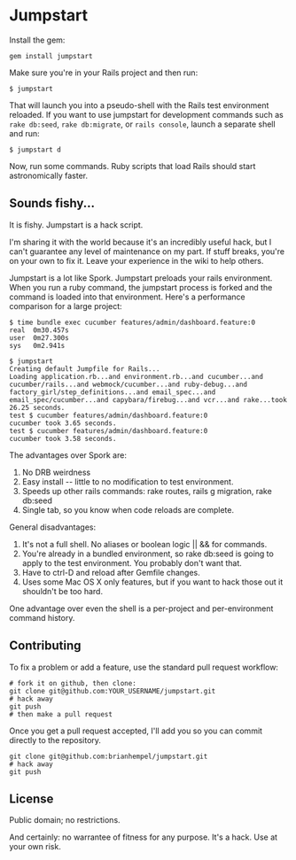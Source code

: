 # Jumpstart

Install the gem:

    gem install jumpstart

Make sure you're in your Rails project and then run:

    $ jumpstart

That will launch you into a pseudo-shell with the Rails test environment reloaded. If you want to use jumpstart for development commands such as `rake db:seed`, `rake db:migrate`, or `rails console`, launch a separate shell and run:

    $ jumpstart d

Now, run some commands. Ruby scripts that load Rails should start astronomically faster.

## Sounds fishy...

It is fishy. Jumpstart is a hack script.

I'm sharing it with the world because it's an incredibly useful hack, but I can't guarantee any level of maintenance on my part. If stuff breaks, you're on your own to fix it. Leave your experience in the wiki to help others.

Jumpstart is a lot like Spork. Jumpstart preloads your rails environment. When you run a ruby command, the jumpstart process is forked and the command is loaded into that environment.  Here's a performance comparison for a large project:

    $ time bundle exec cucumber features/admin/dashboard.feature:0
    real  0m30.457s
    user  0m27.300s
    sys   0m2.941s
    
    $ jumpstart
    Creating default Jumpfile for Rails...
    Loading application.rb...and environment.rb...and cucumber...and cucumber/rails...and webmock/cucumber...and ruby-debug...and factory_girl/step_definitions...and email_spec...and email_spec/cucumber...and capybara/firebug...and vcr...and rake...took 26.25 seconds.
    test $ cucumber features/admin/dashboard.feature:0
    cucumber took 3.65 seconds.
    test $ cucumber features/admin/dashboard.feature:0
    cucumber took 3.58 seconds.

The advantages over Spork are:

1. No DRB weirdness
2. Easy install -- little to no modification to test environment.
3. Speeds up other rails commands: rake routes, rails g migration, rake db:seed
4. Single tab, so you know when code reloads are complete.

General disadvantages:

1. It's not a full shell. No aliases or boolean logic || && for commands.
2. You're already in a bundled environment, so rake db:seed is going to apply to the test environment. You probably don't want that.
3. Have to ctrl-D and reload after Gemfile changes.
4. Uses some Mac OS X only features, but if you want to hack those out it shouldn't be too hard.

One advantage over even the shell is a per-project and per-environment command history.

## Contributing

To fix a problem or add a feature, use the standard pull request workflow:

    # fork it on github, then clone:
    git clone git@github.com:YOUR_USERNAME/jumpstart.git
    # hack away
    git push
    # then make a pull request

Once you get a pull request accepted, I'll add you so you can commit directly to the repository.

    git clone git@github.com:brianhempel/jumpstart.git
    # hack away
    git push

## License

Public domain; no restrictions.

And certainly: no warrantee of fitness for any purpose. It's a hack. Use at your own risk.

